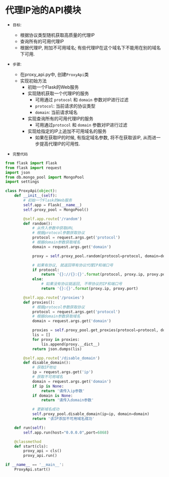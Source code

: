 # 代理IP池的API模块
- `目标`: 
     - 根据协议类型随机获取高质量的代理IP
     - 查询所有的可用代理IP
     - 根据代理IP, 附加不可用域名; 有些代理IP在这个域名下不能用在别的域名下可用.

- `步骤`:
   - 在proxy_api.py中, 创建`ProxyApi`类
   - 实现初始方法
     - 初始一个Flask的Web服务
     - 实现随机获取一个代理IP的服务
        - 可用通过 `protocol` 和 `domain` 参数对IP进行过滤
        - `protocol`: 当前请求的协议类型
        - `domain`: 当前请求域名
     - 实现查询所有的可用代理IP的服务
        - 可用通过`protocol` 和 `domain` 参数对IP进行过滤
     - 实现给指定的IP上追加不可用域名的服务
       - 如果在获取IP的时候, 有指定域名参数, 将不在获取该IP, 从而进一步提高代理IP的可用性.

- `完整代码`

```py
from flask import Flask
from flask import request
import json
from db.mongo_pool import MongoPool
import settings

class ProxyApi(object):
    def __init__(self):
        # 初始一个Flask的Web服务
        self.app = Flask(__name__)
        self.proxy_pool = MongoPool()

        @self.app.route('/random')
        def random():
            # 从传入参数中获取URL
            # 根据protocol参数获取协议
            protocol = request.args.get('protocol')
            # 根据domain参数获取域名
            domain = request.args.get('domain')

            proxy = self.proxy_pool.random(protocol=protocol, domain=domain, count=settings.AVAILABLE_IP_COUNT)

            # 如果有协议, 就返回带有协议代理IP和端口号
            if protocol:
                return '{}://{}:{}'.format(protocol, proxy.ip, proxy.port)
            else:
                # 如果没有协议就返回, 不带协议的IP和端口号
                return '{}:{}'.format(proxy.ip, proxy.port)

        @self.app.route('/proxies')
        def proxies():
            # 根据protocol参数获取协议
            protocol = request.args.get('protocol')
            # 根据domain参数获取域名
            domain = request.args.get('domain')

            proxies = self.proxy_pool.get_proxies(protocol=protocol, domain=domain, count=settings.AVAILABLE_IP_COUNT)
            lis = []
            for proxy in proxies:
                lis.append(proxy.__dict__)
            return json.dumps(lis)

        @self.app.route('/disable_domain')
        def disable_domain():
            # 获取IP地址
            ip = request.args.get('ip')
            # 获取不可用域名
            domain = request.args.get('domain')
            if ip is None:
                return '请传入ip参数'
            if domain is None:
                return '请传入domain参数'

            # 更新域名成功
            self.proxy_pool.disable_domain(ip=ip, domain=domain)
            return '该IP添加不可用域名成功'

    def run(self):
        self.app.run(host="0.0.0.0",port=6868)

    @classmethod
    def start(cls):
        proxy_api = cls()
        proxy_api.run()

if __name__ == '__main__':
    ProxyApi.start()
```

